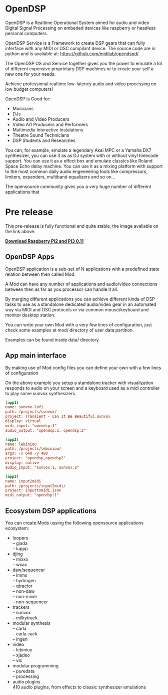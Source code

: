 # OpenDSP

OpenDSP is a Realtime Operational System aimed for audio and video
Digital Signal Processing on embeded devices like raspberry or
headless personal computers.

OpenDSP Service is a Framework to create DSP gears that can
fully interface with any MIDI or OSC compilant device. The source code are in python and is avaliable at:  https://github.com/midilab/opendspd/

The OpenDSP OS and Service together gives you the power to emulate a lot of different expensive proprietary DSP machines or to create your self a new one for your needs.

Achieve professional realtime low-latency audio and video processing on low budget computers!

OpenDSP is Good for:
+ Musicians
+ DJs
+ Audio and Video Producers
+ Video Art Producers and Performers
+ Multimedia Interactive Instalations
+ Theatre Sound Technicians
+ DSP Students and Researches

You can, for example, emulate a legendary Akai MPC or a Yamaha DX7 synthesizer, you can use it as as DJ system with or without vinyl timecode support. You can use it as a effect box and emulate classics like Roland Space Echo delay machine. You can use it as a mixing platform with support to the most common daily audio engeneering tools like compressors, limiters, expanders, multiband equalizers and so on...  

The opensource community gives you a very huge number of different applications that  

# Pre release

This pre-release is fully functional and quite stable, the image avaliable on the link above:  
  
[**Download Raspberry PI2 and PI3 0.11**](https://github.com/midilab/opendsp/releases/download/v0.11.0/opendsp_0.11.0-raspberry_pi2_3.zip)
    
## OpenDSP Apps

OpenDSP application is a sub-set of N applications with a predefined state relation between then called Mod.
  
A Mod can have any number of applications and audio/video connections between then as far as you processor can handle it all.  
  
By merging different applications you can achieve different kinda of DSP tasks to use as a standalone dedicated audio/video gear in an automated way via MIDI and OSC protocols or via common mouse/keyboard and monitor desktop station.  
  
You can write your own Mod with a very few lines of configuration, just check some examples at mod/ directory of user data partition.  

Examples can be found inside data/ directory.  
  
## App main interface

By making use of Mod config files you can define your own with a few lines of configuration  
  
On the above example you setup a standalone tracker with visualization responds to audio on your screen and a keyboard used as a midi controller to play some sunvox synthesizers.    

```ini
[app1]
name: sunvox-lofi
path: /projects/sunvox/
project: Transient - Can It Be Beautiful.sunvox
display: virtual
midi_input: "opendsp:1"
audio_output: "opendsp:1, opendsp:2"

[app2]
name: lebiniou
path: /projects/lebiniou/
args: -x 640 -y 480
project: "opendsp,opendsp2"
display: native
audio_input: "sunvox:1, sunvox:2"

[app3]
name: input2midi
path: /projects/input2midi/
project: inputtomidi.json
midi_output: "opendsp:1"
```

## Ecosystem DSP applications

You can create Mods ussing the following opensource applications ecosystem:

+ loopers  
– giada  
– luppp  
+ djing  
– mixxx  
– wxax  
+ daw/sequencer  
– lmms  
– hydrogen  
– qtractor  
– non-daw  
– non-mixer  
– non-sequencer  
+ trackers  
– sunvox  
– milkytrack  
+ modular synthesis  
– carla  
– carla-rack  
– ingen  
+ video  
– lebiniou  
– xjadeo  
– vlc  
+ modular programming  
– puredata  
– processing
+ audio plugins  
410 audio plugins, from effects to classic synthesizer emulations  
